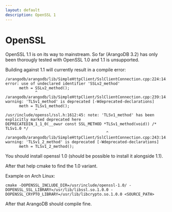 ```yaml
---
layout: default
description: OpenSSL 1
---
```

OpenSSL
========

OpenSSL 1.1 is on its way to mainstream. So far (ArangoDB 3.2) has only been thorougly tested with OpenSSL 1.0 and 1.1 is unsupported.

Building against 1.1 will currently result in a compile error:

```
/arangodb/arangodb/lib/SimpleHttpClient/SslClientConnection.cpp:224:14: error: use of undeclared identifier 'SSLv2_method'
      meth = SSLv2_method();
             ^
/arangodb/arangodb/lib/SimpleHttpClient/SslClientConnection.cpp:239:14: warning: 'TLSv1_method' is deprecated [-Wdeprecated-declarations]
      meth = TLSv1_method();
             ^
/usr/include/openssl/ssl.h:1612:45: note: 'TLSv1_method' has been explicitly marked deprecated here
DEPRECATEDIN_1_1_0(__owur const SSL_METHOD *TLSv1_method(void)) /* TLSv1.0 */
                                            ^
/arangodb/arangodb/lib/SimpleHttpClient/SslClientConnection.cpp:243:14: warning: 'TLSv1_2_method' is deprecated [-Wdeprecated-declarations]
      meth = TLSv1_2_method();
```

You should install openssl 1.0 (should be possible to install it alongside 1.1).

After that help cmake to find the 1.0 variant.

Example on Arch Linux:

```
cmake -DOPENSSL_INCLUDE_DIR=/usr/include/openssl-1.0/ -DOPENSSL_SSL_LIBRARY=/usr/lib/libssl.so.1.0.0 -DOPENSSL_CRYPTO_LIBRARY=/usr/lib/libcrypto.so.1.0.0 <SOURCE_PATH>
```

After that ArangoDB should compile fine.